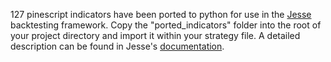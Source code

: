 127 pinescript indicators have been ported to python for use in the [Jesse](https://github.com/jesse-ai/jesse) backtesting framework.
Copy the "ported_indicators" folder into the root of your project directory and import it within your strategy file. A detailed description
can be found in Jesse's [documentation](https://docs.jesse.trade/docs/indicators/custom-indicators.html#tutorial-for-a-custom-indicator). 